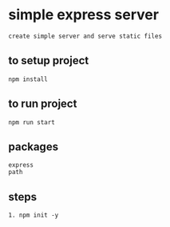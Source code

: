 # simple express server

```
create simple server and serve static files
```

## to setup project

    npm install

## to run project

    npm run start

## packages

    express
    path

## steps

    1. npm init -y
